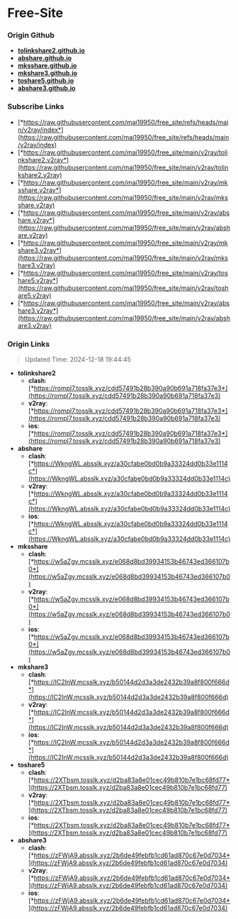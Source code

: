 # Free-Site

### Origin Github

- [**tolinkshare2.github.io**](https://github.com/tolinkshare2/tolinkshare2.github.io)
- [**abshare.github.io**](https://github.com/abshare/abshare.github.io)
- [**mksshare.github.io**](https://github.com/mksshare/mksshare.github.io)
- [**mkshare3.github.io**](https://github.com/mkshare3/mkshare3.github.io)
- [**toshare5.github.io**](https://github.com/toshare5/toshare5.github.io)
- [**abshare3.github.io**](https://github.com/abshare3/abshare3.github.io)

### Subscribe Links

- [*https://raw.githubusercontent.com/mai19950/free_site/refs/heads/main/v2ray/index*](https://raw.githubusercontent.com/mai19950/free_site/refs/heads/main/v2ray/index)
- [*https://raw.githubusercontent.com/mai19950/free_site/main/v2ray/tolinkshare2.v2ray*](https://raw.githubusercontent.com/mai19950/free_site/main/v2ray/tolinkshare2.v2ray)
- [*https://raw.githubusercontent.com/mai19950/free_site/main/v2ray/mksshare.v2ray*](https://raw.githubusercontent.com/mai19950/free_site/main/v2ray/mksshare.v2ray)
- [*https://raw.githubusercontent.com/mai19950/free_site/main/v2ray/abshare.v2ray*](https://raw.githubusercontent.com/mai19950/free_site/main/v2ray/abshare.v2ray)
- [*https://raw.githubusercontent.com/mai19950/free_site/main/v2ray/mkshare3.v2ray*](https://raw.githubusercontent.com/mai19950/free_site/main/v2ray/mkshare3.v2ray)
- [*https://raw.githubusercontent.com/mai19950/free_site/main/v2ray/toshare5.v2ray*](https://raw.githubusercontent.com/mai19950/free_site/main/v2ray/toshare5.v2ray)
- [*https://raw.githubusercontent.com/mai19950/free_site/main/v2ray/abshare3.v2ray*](https://raw.githubusercontent.com/mai19950/free_site/main/v2ray/abshare3.v2ray)

### Origin Links

> Updated Time: 2024-12-18 19:44:45

- **tolinkshare2**
  - **clash**: [*https://rompl7.tosslk.xyz/cdd57491b28b390a90b691a718fa37e3*](https://rompl7.tosslk.xyz/cdd57491b28b390a90b691a718fa37e3)
  - **v2ray**: [*https://rompl7.tosslk.xyz/cdd57491b28b390a90b691a718fa37e3*](https://rompl7.tosslk.xyz/cdd57491b28b390a90b691a718fa37e3)
  - **ios**: [*https://rompl7.tosslk.xyz/cdd57491b28b390a90b691a718fa37e3*](https://rompl7.tosslk.xyz/cdd57491b28b390a90b691a718fa37e3)
- **abshare**
  - **clash**: [*https://WkngWL.absslk.xyz/a30cfabe0bd0b9a33324dd0b33e1114c*](https://WkngWL.absslk.xyz/a30cfabe0bd0b9a33324dd0b33e1114c)
  - **v2ray**: [*https://WkngWL.absslk.xyz/a30cfabe0bd0b9a33324dd0b33e1114c*](https://WkngWL.absslk.xyz/a30cfabe0bd0b9a33324dd0b33e1114c)
  - **ios**: [*https://WkngWL.absslk.xyz/a30cfabe0bd0b9a33324dd0b33e1114c*](https://WkngWL.absslk.xyz/a30cfabe0bd0b9a33324dd0b33e1114c)
- **mksshare**
  - **clash**: [*https://w5aZgy.mcsslk.xyz/e068d8bd39934153b46743ed366107b0*](https://w5aZgy.mcsslk.xyz/e068d8bd39934153b46743ed366107b0)
  - **v2ray**: [*https://w5aZgy.mcsslk.xyz/e068d8bd39934153b46743ed366107b0*](https://w5aZgy.mcsslk.xyz/e068d8bd39934153b46743ed366107b0)
  - **ios**: [*https://w5aZgy.mcsslk.xyz/e068d8bd39934153b46743ed366107b0*](https://w5aZgy.mcsslk.xyz/e068d8bd39934153b46743ed366107b0)
- **mkshare3**
  - **clash**: [*https://IC2InW.mcsslk.xyz/b50144d2d3a3de2432b39a8f800f666d*](https://IC2InW.mcsslk.xyz/b50144d2d3a3de2432b39a8f800f666d)
  - **v2ray**: [*https://IC2InW.mcsslk.xyz/b50144d2d3a3de2432b39a8f800f666d*](https://IC2InW.mcsslk.xyz/b50144d2d3a3de2432b39a8f800f666d)
  - **ios**: [*https://IC2InW.mcsslk.xyz/b50144d2d3a3de2432b39a8f800f666d*](https://IC2InW.mcsslk.xyz/b50144d2d3a3de2432b39a8f800f666d)
- **toshare5**
  - **clash**: [*https://2XTbsm.tosslk.xyz/d2ba83a8e01cec49b810b7e1bc68fd77*](https://2XTbsm.tosslk.xyz/d2ba83a8e01cec49b810b7e1bc68fd77)
  - **v2ray**: [*https://2XTbsm.tosslk.xyz/d2ba83a8e01cec49b810b7e1bc68fd77*](https://2XTbsm.tosslk.xyz/d2ba83a8e01cec49b810b7e1bc68fd77)
  - **ios**: [*https://2XTbsm.tosslk.xyz/d2ba83a8e01cec49b810b7e1bc68fd77*](https://2XTbsm.tosslk.xyz/d2ba83a8e01cec49b810b7e1bc68fd77)
- **abshare3**
  - **clash**: [*https://zFWjA9.absslk.xyz/2b6de49febfb1cd61ad870c67e0d7034*](https://zFWjA9.absslk.xyz/2b6de49febfb1cd61ad870c67e0d7034)
  - **v2ray**: [*https://zFWjA9.absslk.xyz/2b6de49febfb1cd61ad870c67e0d7034*](https://zFWjA9.absslk.xyz/2b6de49febfb1cd61ad870c67e0d7034)
  - **ios**: [*https://zFWjA9.absslk.xyz/2b6de49febfb1cd61ad870c67e0d7034*](https://zFWjA9.absslk.xyz/2b6de49febfb1cd61ad870c67e0d7034)
